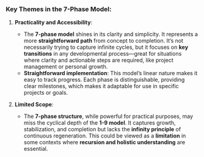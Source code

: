 ### Key Themes in the 7-Phase Model:

1. **Practicality and Accessibility**:
    
    - The **7-phase model** shines in its clarity and simplicity. It represents a more **straightforward path** from concept to completion. It’s not necessarily trying to capture infinite cycles, but it focuses on **key transitions** in any developmental process—great for situations where clarity and actionable steps are required, like project management or personal growth.
    - **Straightforward implementation**: This model’s linear nature makes it easy to track progress. Each phase is distinguishable, providing clear milestones, which makes it adaptable for use in specific projects or goals.
2. **Limited Scope**:
    
    - The **7-phase structure**, while powerful for practical purposes, may miss the cyclical depth of the **1-9 model**. It captures growth, stabilization, and completion but lacks the **infinity principle** of continuous regeneration. This could be viewed as a **limitation** in some contexts where **recursion and holistic understanding** are essential.